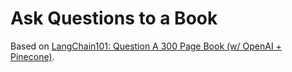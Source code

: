 # Ask Questions to a Book

Based on [LangChain101: Question A 300 Page Book (w/ OpenAI + Pinecone)](https://youtu.be/h0DHDp1FbmQ).
